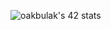 <p href="https://github.com/JaeSeoKim/badge42"><img src="https://badge42.vercel.app/api/v2/cleh8j4p400210fmk3kcd67bx/stats?cursusId=9&coalitionId=piscine" alt="oakbulak's 42 stats" /></p>
